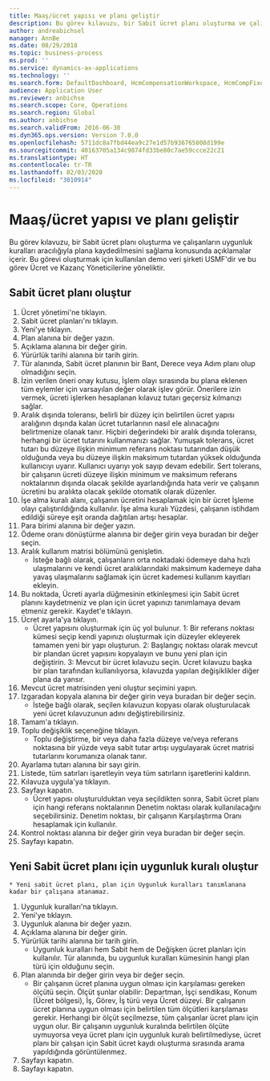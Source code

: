 ```yaml
---
title: Maaş/ücret yapısı ve planı geliştir
description: Bu görev kılavuzu, bir Sabit ücret planı oluşturma ve çalışanların uygunluk kuralları aracılığıyla plana kaydedilmesini sağlama konusunda açıklamalar içerir.
author: andreabichsel
manager: AnnBe
ms.date: 08/29/2018
ms.topic: business-process
ms.prod: ''
ms.service: dynamics-ax-applications
ms.technology: ''
ms.search.form: DefaultDashboard, HcmCompensationWorkspace, HcmCompFixedPlansPart, HRMCompFixedPlanTable, HRMCompCreateGridDialog, HRCCompGridView, HRMCompEligibility,  HRCCompGrid
audience: Application User
ms.reviewer: anbichse
ms.search.scope: Core, Operations
ms.search.region: Global
ms.author: anbichse
ms.search.validFrom: 2016-06-30
ms.dyn365.ops.version: Version 7.0.0
ms.openlocfilehash: 5711dc8a7fbd44ea9c27e1d57b936765808d199e
ms.sourcegitcommit: 40163705a134c9874fd33be80c7ae59ccce22c21
ms.translationtype: HT
ms.contentlocale: tr-TR
ms.lasthandoff: 02/03/2020
ms.locfileid: "3010914"
---
```

# <a name="develop-salarycompensation-structure-and-plan"></a>Maaş/ücret yapısı ve planı geliştir



Bu görev kılavuzu, bir Sabit ücret planı oluşturma ve çalışanların uygunluk kuralları aracılığıyla plana kaydedilmesini sağlama konusunda açıklamalar içerir. Bu görevi oluşturmak için kullanılan demo veri şirketi USMF'dir ve bu görev Ücret ve Kazanç Yöneticilerine yöneliktir.


## <a name="create-fixed-compensation-plan"></a>Sabit ücret planı oluştur
1. Ücret yönetimi'ne tıklayın.
2. Sabit ücret planları'nı tıklayın.
3. Yeni'ye tıklayın.
4. Plan alanına bir değer yazın.
5. Açıklama alanına bir değer girin.
6. Yürürlük tarihi alanına bir tarih girin.
7. Tür alanında, Sabit ücret planının bir Bant, Derece veya Adım planı olup olmadığını seçin.
8. İzin verilen öneri onay kutusu, İşlem olayı sırasında bu plana eklenen tüm eylemler için varsayılan değer olarak işlev görür.  Önerilere izin vermek, ücreti işlerken hesaplanan kılavuz tutarı geçersiz kılmanızı sağlar.
9. Aralık dışında toleransı, belirli bir düzey için belirtilen ücret yapısı aralığının dışında kalan ücret tutarlarının nasıl ele alınacağını belirtmenize olanak tanır.  Hiçbiri değerindeki bir aralık dışında toleransı, herhangi bir ücret tutarını kullanmanızı sağlar.  Yumuşak tolerans, ücret tutarı bu düzeye ilişkin minimum referans noktası tutarından düşük olduğunda veya bu düzeye ilişkin maksimum tutardan yüksek olduğunda kullanıcıyı uyarır. Kullanıcı uyarıyı yok sayıp devam edebilir.  Sert tolerans, bir çalışanın ücreti düzeye ilişkin minimum ve maksimum referans noktalarının dışında olacak şekilde ayarlandığında hata verir ve çalışanın ücretini bu aralıkta olacak şekilde otomatik olarak düzenler.
10. İşe alma kuralı alanı, çalışanın ücretini hesaplamak için bir ücret İşleme olayı çalıştırıldığında kullanılır.  İşe alma kuralı Yüzdesi, çalışanın istihdam edildiği süreye eşit oranda dağıtılan artışı hesaplar.
11. Para birimi alanına bir değer yazın.
12. Ödeme oranı dönüştürme alanına bir değer girin veya buradan bir değer seçin.
13. Aralık kullanım matrisi bölümünü genişletin.
    * İsteğe bağlı olarak, çalışanların orta noktadaki ödemeye daha hızlı ulaşmalarını ve kendi ücret aralıklarındaki maksimum kademeye daha yavaş ulaşmalarını sağlamak için ücret kademesi kullanım kayıtları ekleyin.  
14. Bu noktada, Ücreti ayarla düğmesinin etkinleşmesi için Sabit ücret planını kaydetmeniz ve plan için ücret yapınızı tanımlamaya devam etmeniz gerekir.  Kaydet'e tıklayın.
15. Ücret ayarla'ya tıklayın.
    * Ücret yapısını oluşturmak için üç yol bulunur. 1: Bir referans noktası kümesi seçip kendi yapınızı oluşturmak için düzeyler ekleyerek tamamen yeni bir yapı oluşturun. 2: Başlangıç noktası olarak mevcut bir plandan ücret yapısını kopyalayın ve bunu yeni plan için değiştirin. 3: Mevcut bir ücret kılavuzu seçin. Ücret kılavuzu başka bir plan tarafından kullanılıyorsa, kılavuzda yapılan değişiklikler diğer plana da yansır.  
16. Mevcut ücret matrisinden yeni oluştur seçimini yapın.
17. Izgaradan kopyala alanına bir değer girin veya buradan bir değer seçin.
    * İsteğe bağlı olarak, seçilen kılavuzun kopyası olarak oluşturulacak yeni ücret kılavuzunun adını değiştirebilirsiniz.  
18. Tamam'a tıklayın.
19. Toplu değişiklik seçeneğine tıklayın.
    * Toplu değiştirme, bir veya daha fazla düzeye ve/veya referans noktasına bir yüzde veya sabit tutar artışı uygulayarak ücret matrisi tutarlarını korumanıza olanak tanır.  
20. Ayarlama tutarı alanına bir sayı girin.
21. Listede, tüm satırları işaretleyin veya tüm satırların işaretlerini kaldırın.
22. Kılavuza uygula'ya tıklayın.
23. Sayfayı kapatın.
    * Ücret yapısı oluşturulduktan veya seçildikten sonra, Sabit ücret planı için hangi referans noktalarının Denetim noktası olarak kullanılacağını seçebilirsiniz.  Denetim noktası, bir çalışanın Karşılaştırma Oranı hesaplamak için kullanılır.  
24. Kontrol noktası alanına bir değer girin veya buradan bir değer seçin.
25. Sayfayı kapatın.

## <a name="create-an-eligibility-rule-for-the-new-fixed-compensation-plan"></a>Yeni Sabit ücret planı için uygunluk kuralı oluştur
    * Yeni sabit ücret planı, plan için Uygunluk kuralları tanımlanana kadar bir çalışana atanamaz.  
1. Uygunluk kuralları'na tıklayın.
2. Yeni'ye tıklayın.
3. Uygunluk alanına bir değer yazın.
4. Açıklama alanına bir değer girin.
5. Yürürlük tarihi alanına bir tarih girin.
    * Uygunluk kuralları hem Sabit hem de Değişken ücret planları için kullanılır.  Tür alanında, bu uygunluk kuralları kümesinin hangi plan türü için olduğunu seçin.  
6. Plan alanında bir değer girin veya bir değer seçin.
    * Bir çalışanın ücret planına uygun olması için karşılaması gereken ölçütü seçin. Ölçüt şunlar olabilir: Departman, İşçi sendikası, Konum (Ücret bölgesi), İş, Görev, İş türü veya Ücret düzeyi. Bir çalışanın ücret planına uygun olması için belirtilen tüm ölçütleri karşılaması gerekir. Herhangi bir ölçüt seçilmezse, tüm çalışanlar ücret planı için uygun olur. Bir çalışanın uygunluk kuralında belirtilen ölçüte uymuyorsa veya ücret planı için uygunluk kuralı belirtilmediyse, ücret planı bir çalışan için Sabit ücret kaydı oluşturma sırasında arama yapıldığında görüntülenmez.  
7. Sayfayı kapatın.
8. Sayfayı kapatın.

